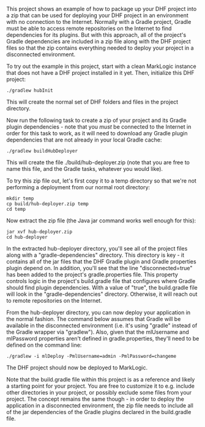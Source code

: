 This project shows an example of how to package up your DHF project into a zip that can be used 
for deploying your DHF project in an environment with no connection to the Internet. Normally with
a Gradle project, Gradle must be able to access remote repositories on the Internet to find 
dependencies for its plugins. But with this approach, all of the project's Gradle dependencies are 
included in a zip file along with the DHF project files so that the zip contains everything needed 
to deploy your project in a disconnected environment. 

To try out the example in this project, start with a clean MarkLogic instance that does not have 
a DHF project installed in it yet. Then, initialize this DHF project:

    ./gradlew hubInit

This will create the normal set of DHF folders and files in the project directory. 

Now run the following task to create a zip of your project and its Gradle plugin dependencies - note 
that you *must* be connected to the Internet in order for this task to work, as it will need to download any 
Gradle plugin dependencies that are not already in your local Gradle cache:

    ./gradlew buildHubDeployer

This will create the file ./build/hub-deployer.zip (note that you are free to name this file, and the 
Gradle tasks, whatever you would like). 

To try this zip file out, let's first copy it to a temp directory so that we're not performing a 
deployment from our normal root directory:

    mkdir temp
    cp build/hub-deployer.zip temp
    cd temp

Now extract the zip file (the Java jar command works well enough for this):

    jar xvf hub-deployer.zip
    cd hub-deployer

In the extracted hub-deployer directory, you'll see all of the project files along with a 
"gradle-dependencies" directory. This directory is key - it contains all of the jar files that the 
DHF Gradle plugin and Gradle properties plugin depend on. In addition, you'll see that the line 
"disconnected=true" has been added to the project's gradle.properties file. This property controls 
logic in the project's build.gradle file that configures where Gradle should find plugin dependencies. 
With a value of "true", the build.gradle file will look in the "gradle-dependencies" directory. Otherwise, 
it will reach out to remote repositories on the Internet. 

From the hub-deployer directory, you can now deploy your application in the normal fashion. The command 
below assumes that Gradle will be available in the disconnected environment (i.e. it's using "gradle" instead
of the Gradle wrapper via "gradlew"). Also, given that the mlUsername and mlPassword properties aren't 
defined in gradle.properties, they'll need to be defined on the command line:

    ./gradlew -i mlDeploy -PmlUsername=admin -PmlPassword=changeme

The DHF project should now be deployed to MarkLogic. 

Note that the build.gradle file within this project is as a reference and likely a starting point for your 
project. You are free to customize it to e.g. include other directories in your project, or possibly exclude
some files from your project. The concept remains the same though - in order to deploy the application in a 
disconnected environment, the zip file needs to include all of the jar dependencies of the Gradle plugins 
declared in the build.gradle file. 
